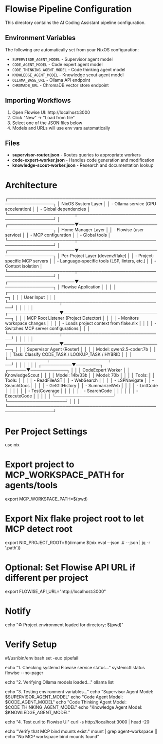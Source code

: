 # Flowise Pipeline Configuration

This directory contains the AI Coding Assistant pipeline configuration.

## Environment Variables

The following are automatically set from your NixOS configuration:

- `SUPERVISOR_AGENT_MODEL` - Supervisor agent model
- `CODE_AGENT_MODEL` - Code expert agent model
- `CODE_THINKING_AGENT_MODEL` - Code thinking agent model
- `KNOWLEDGE_AGENT_MODEL` - Knowledge scout agent model
- `OLLAMA_BASE_URL` - Ollama API endpoint
- `CHROMADB_URL` - ChromaDB vector store endpoint

## Importing Workflows

1. Open Flowise UI: http://localhost:3000
2. Click "New" → "Load from file"
3. Select one of the JSON files below
4. Models and URLs will use env vars automatically

## Files

- **supervisor-router.json** - Routes queries to appropriate workers
- **code-expert-worker.json** - Handles code generation and modification
- **knowledge-scout-worker.json** - Research and documentation lookup

# Architecture

┌─────────────────────────────────────────────────────────────────┐
│ NixOS System Layer │
│ - Ollama service (GPU acceleration) │
│ - Global dependencies │
└──────────────────────┬──────────────────────────────────────────┘
│
┌──────────────────────▼──────────────────────────────────────────┐
│ Home Manager Layer │
│ - Flowise (user service) │
│ - MCP configuration │
│ - Global tools │
└──────────────────────┬──────────────────────────────────────────┘
│
┌──────────────────────▼──────────────────────────────────────────┐
│ Per-Project Layer (devenv/flake) │
│ - Project-specific MCP servers │
│ - Language-specific tools (LSP, linters, etc.) │
│ - Context isolation │
└──────────────────────┬──────────────────────────────────────────┘
│
┌──────────────────────▼──────────────────────────────────────────┐
│ Flowise Application │
│ │
│ ┌──────────────────────────────────────────────────┐ │
│ │ User Input │ │
│ └─────────────────┬─────────────────────────────────┘ │
│ │ │
│ ┌─────────────────▼─────────────────────────────────┐ │
│ │ MCP Root Listener (Project Detector) │ │
│ │ - Monitors workspace changes │ │
│ │ - Loads project context from flake.nix │ │
│ │ - Switches MCP server configurations │ │
│ └─────────────────┬─────────────────────────────────┘ │
│ │ │
│ ┌─────────────────▼─────────────────────────────────┐ │
│ │ Supervisor Agent (Router) │ │
│ │ Model: qwen2.5-coder:7b │ │
│ │ Task: Classify CODE_TASK / LOOKUP_TASK / HYBRID │ │
│ └─────────────┬───────────────────┬─────────────────┘ │
│ │ │ │
│ ┌──────────▼────────┐ ┌──────▼────────────┐ │
│ │ CodeExpert Worker │ │ KnowledgeScout │ │
│ │ Model: 14b/33b │ │ Model: 70b │ │
│ │ Tools: │ │ Tools: │ │
│ │ - ReadFileAST │ │ - WebSearch │ │
│ │ - LSPNavigate │ │ - SearchDocs │ │
│ │ - GetGitHistory │ │ - SummarizeWeb │ │
│ │ - LintCode │ │ │ │
│ │ - TestCoverage │ │ │ │
│ │ - SearchCode │ │ │ │
│ │ - ExecuteCode │ │ │ │
│ └───────────────────┘ └───────────────────┘ │
│ │
└─────────────────────────────────────────────────────────────────┘

# Per Project Settings

use nix

# Export project to MCP_WORKSPACE_PATH for agents/tools

export MCP_WORKSPACE_PATH=$(pwd)

# Export Nix flake project root to let MCP detect root

export NIX_PROJECT_ROOT=$(dirname $(nix eval --json .# --json | jq -r '.path'))

# Optional: Set Flowise API URL if different per project

export FLOWISE_API_URL="http://localhost:3000"

# Notify

echo "♻ Project environment loaded for directory: $(pwd)"

# Verify Setup

#!/usr/bin/env bash
set -euo pipefail

echo "1. Checking systemd Flowise service status..."
systemctl status flowise --no-pager

echo "2. Verifying Ollama models loaded..."
ollama list

echo "3. Testing environment variables..."
echo "Supervisor Agent Model: $SUPERVISOR_AGENT_MODEL"
echo "Code Agent Model: $CODE_AGENT_MODEL"
echo "Code Thinking Agent Model: $CODE_THINKING_AGENT_MODEL"
echo "Knowledge Agent Model: $KNOWLEDGE_AGENT_MODEL"

echo "4. Test curl to Flowise UI"
curl -s http://localhost:3000 | head -20

echo "Verify that MCP bind mounts exist:"
mount | grep agent-workspace || echo "No MCP workspace bind mounts found"
